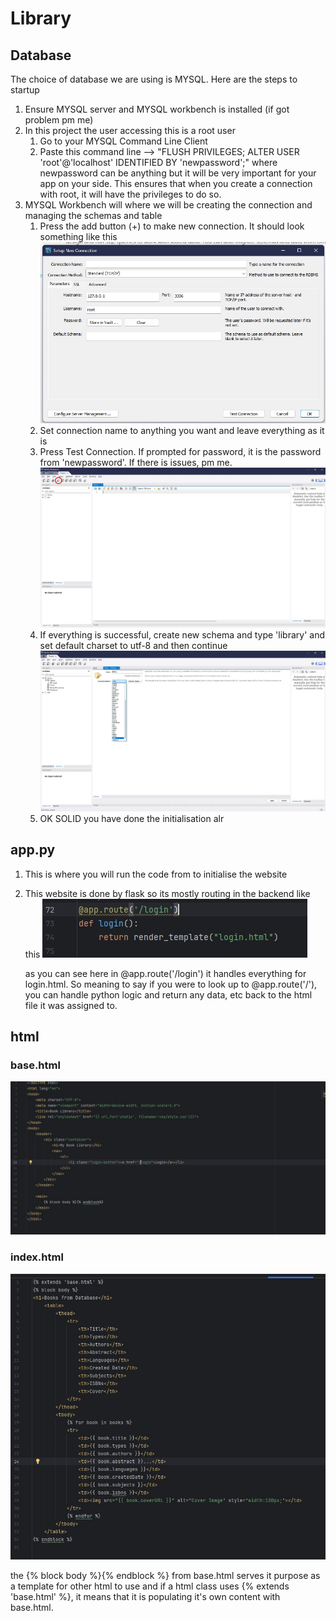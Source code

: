 # Library

## Database
The choice of database we are using is MYSQL. Here are the steps to startup

1. Ensure MYSQL server and MYSQL workbench is installed (if got problem pm me)
2. In this project the user accessing this is a root user
   1. Go to your MYSQL Command Line Client
   2. Paste this command line --> "FLUSH PRIVILEGES;
ALTER USER 'root'@'localhost' IDENTIFIED BY 'newpassword';" where newpassword can be anything but it will be very important for your app on your side. This ensures that when you create a connection with root, it will have the privileges to do so.
3. MYSQL Workbench will where we will be creating the connection and managing the schemas and table
   1. Press the add button (+) to make new connection. It should look something like this
   ![Alt text](image/Setup.jpg)
   2. Set connection name to anything you want and leave everything as it is
   3. Press Test Connection. If prompted for password, it is the password from 'newpassword'. If there is issues, pm me.
   ![Alt text](image/Connection.jpg)
   5. If everything is successful, create new schema and type 'library' and set default charset to utf-8 and then continue
   ![Alt text](image/Schema.jpg)
   6. OK SOLID you have done the initialisation alr

## app.py

1. This is where you will run the code from to initialise the website
2. This website is done by flask so its mostly routing in the backend like this
   ![Alt text](image/app.jpg)

   as you can see here in @app.route('/login') it handles everything for login.html. So meaning to say if you were to look up to @app.route('/'), you can handle python logic and return any data, etc back to the html file it was assigned to.

## html

### base.html
![Alt text](image/Header.jpg)

### index.html
![Alt text](image/Content.jpg)

the {% block body %}{% endblock %} from base.html serves it purpose as a template for other html to use and if a html class uses {% extends 'base.html' %}, it means that it is populating it's own content with base.html.


